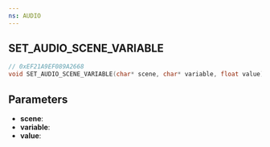 ```yaml
---
ns: AUDIO
---
```

## SET_AUDIO_SCENE_VARIABLE

```c
// 0xEF21A9EF089A2668
void SET_AUDIO_SCENE_VARIABLE(char* scene, char* variable, float value);
```

## Parameters
* **scene**:
* **variable**:
* **value**:
